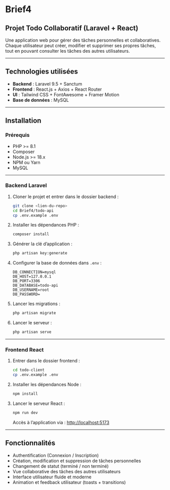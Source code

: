 # Brief4

## Projet Todo Collaboratif (Laravel + React)

Une application web pour gérer des tâches personnelles et collaboratives. Chaque utilisateur peut créer, modifier et supprimer ses propres tâches, tout en pouvant consulter les tâches des autres utilisateurs.

---

## Technologies utilisées

- **Backend** : Laravel 9.5 + Sanctum  
- **Frontend** : React.js + Axios + React Router  
- **UI** : Tailwind CSS + FontAwesome + Framer Motion  
- **Base de données** : MySQL  

---

## Installation

### Prérequis

- PHP >= 8.1  
- Composer  
- Node.js >= 18.x  
- NPM ou Yarn  
- MySQL  

---

### Backend Laravel

1. Cloner le projet et entrer dans le dossier backend :

   ```bash
   git clone <lien-du-repo>
   cd Brief4/todo-api
   cp .env.example .env
   ```

2. Installer les dépendances PHP :

   ```bash
   composer install
   ```

3. Générer la clé d’application :

   ```bash
   php artisan key:generate
   ```

4. Configurer la base de données dans `.env` :

   ```
   DB_CONNECTION=mysql
   DB_HOST=127.0.0.1
   DB_PORT=3306
   DB_DATABASE=todo-api
   DB_USERNAME=root
   DB_PASSWORD=
   ```

5. Lancer les migrations :

   ```bash
   php artisan migrate
   ```

6. Lancer le serveur :

   ```bash
   php artisan serve
   ```

---

### Frontend React

1. Entrer dans le dossier frontend :

   ```bash
   cd todo-client
   cp .env.example .env
   ```

2. Installer les dépendances Node :

   ```bash
   npm install
   ```

3. Lancer le serveur React :

   ```bash
   npm run dev
   ```

   Accès à l’application via : [http://localhost:5173](http://localhost:5173)

---

## Fonctionnalités

- Authentification (Connexion / Inscription)  
- Création, modification et suppression de tâches personnelles  
- Changement de statut (terminé / non terminé)  
- Vue collaborative des tâches des autres utilisateurs  
- Interface utilisateur fluide et moderne  
- Animation et feedback utilisateur (toasts + transitions)
